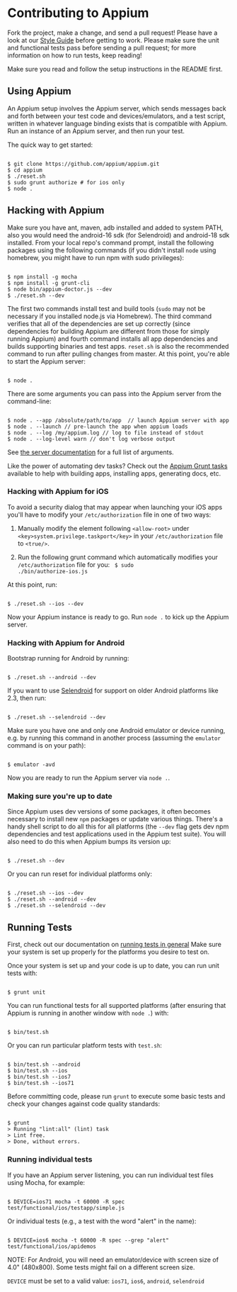 # Contributing to Appium

Fork the project, make a change, and send a pull request! Please have a look at our
[Style Guide](docs/en/style-guide.md) before getting to work.
Please make sure the unit and functional tests pass before sending a pull request; for more
information on how to run tests, keep reading!

Make sure you read and follow the setup instructions in the README first.

## Using Appium

An Appium setup involves the Appium server, which sends messages back and forth between
your test code and devices/emulators, and a test script, written in whatever language
binding exists that is compatible with Appium. Run an instance of an Appium server,
and then run your test.

The quick way to get started:

<code>
$ git clone https://github.com/appium/appium.git
$ cd appium
$ ./reset.sh
$ sudo grunt authorize # for ios only
$ node .
</code>

## Hacking with Appium

Make sure you have ant, maven, adb installed and added to system PATH, also you
would need the android-16 sdk (for Selendroid) and android-18 sdk installed.
From your local repo's command prompt, install the following packages using the
following commands (if you didn't install `node` using homebrew, you might have
to run npm with sudo privileges):

<code>
$ npm install -g mocha
$ npm install -g grunt-cli
$ node bin/appium-doctor.js --dev
$ ./reset.sh --dev
</code>

The first two commands install test and build tools (`sudo` may not be
necessary if you installed node.js via Homebrew). The third command verifies
that all of the dependencies are set up correctly (since dependencies for
building Appium are different from those for simply running Appium) and fourth
command installs all app dependencies and builds supporting binaries and test
apps. `reset.sh` is also the recommended command to run after pulling changes
from master. At this point, you're able to start the Appium server:

<code>
$ node .
</code>

There are some arguments you can pass into the Appium server from the command-line:

<code>
$ node . --app /absolute/path/to/app  // launch Appium server with app
$ node . --launch // pre-launch the app when appium loads
$ node . --log /my/appium.log // log to file instead of stdout
$ node . --log-level warn // don't log verbose output
</code>

See [the server documentation](docs/en/server-args.md)
for a full list of arguments.

Like the power of automating dev tasks? Check out the [Appium Grunt tasks](docs/en/grunt.md)
available to help with building apps, installing apps, generating docs, etc.

### Hacking with Appium for iOS

To avoid a security dialog that may appear when launching your iOS apps you'll
have to modify your `/etc/authorization` file in one of two ways:

1. Manually modify the element following `<allow-root>` under `<key>system.privilege.taskport</key>`
   in your `/etc/authorization` file to `<true/>`.

2. Run the following grunt command which automatically modifies your
   `/etc/authorization` file for you:
    <code>
    $ sudo ./bin/authorize-ios.js
    </code>

At this point, run:

<code>
$ ./reset.sh --ios --dev
</code>

Now your Appium instance is ready to go. Run `node .` to kick up the Appium server.

### Hacking with Appium for Android

Bootstrap running for Android by running:

<code>
$ ./reset.sh --android --dev
</code>

If you want to use [Selendroid](http://github.com/DominikDary/selendroid) for support on older Android platforms like 2.3, then run:

<code>
$ ./reset.sh --selendroid --dev
</code>

Make sure you have one and only one Android emulator or device running, e.g.
by running this command in another process (assuming the `emulator` command is
on your path):

<code>
$ emulator -avd <MyAvdName>
</code>

Now you are ready to run the Appium server via `node .`.

### Making sure you're up to date

Since Appium uses dev versions of some packages, it often becomes necessary to
install new `npm` packages or update various things. There's a handy shell script
to do all this for all platforms (the `--dev` flag gets dev npm dependencies
and test applications used in the Appium test suite). You will also need to do
this when Appium bumps its version up:

<code>
$ ./reset.sh --dev
</code>

Or you can run reset for individual platforms only:

<code>
$ ./reset.sh --ios --dev
$ ./reset.sh --android --dev
$ ./reset.sh --selendroid --dev
</code>

## Running Tests

First, check out our documentation on [running tests in general](docs/en/running-tests.md)
Make sure your system is set up properly for the platforms you desire to test
on.

Once your system is set up and your code is up to date, you can run unit tests
with:

<code>
$ grunt unit
</code>

You can run functional tests for all supported platforms (after ensuring that
Appium is running in another window with `node .`) with:

<code>
$ bin/test.sh
</code>

Or you can run particular platform tests with `test.sh`:

<code>
$ bin/test.sh --android
$ bin/test.sh --ios
$ bin/test.sh --ios7
$ bin/test.sh --ios71
</code>

Before committing code, please run `grunt` to execute some basic tests and check
your changes against code quality standards:

<code>
$ grunt
> Running "lint:all" (lint) task
> Lint free.
> Done, without errors.
</code>

### Running individual tests

If you have an Appium server listening, you can run individual test files using
Mocha, for example:

<code>
$ DEVICE=ios71 mocha -t 60000 -R spec test/functional/ios/testapp/simple.js
</code>

Or individual tests (e.g., a test with the word "alert" in the name):

<code>
$ DEVICE=ios6 mocha -t 60000 -R spec --grep "alert" test/functional/ios/apidemos
</code>

NOTE: For Android, you will need an emulator/device with screen size of 4.0"
(480x800). Some tests might fail on a different screen size.

`DEVICE` must be set to a valid value: `ios71`, `ios6`, `android`, `selendroid`

